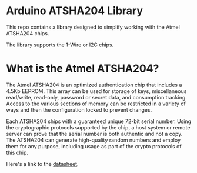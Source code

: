 # Arduino ATSHA204 Library
This repo contains a library designed to simplify working with the Atmel ATSHA204 chips.

The library supports the 1-Wire or I2C chips.

# What is the Atmel ATSHA204?
The Atmel ATSHA204 is an optimized authentication chip that includes a 4.5Kb EEPROM. This array can be used for storage of keys, miscellaneous read/write, read-only, password or secret data, and consumption tracking. Access to the various sections of memory can be restricted in a variety of ways and then the configuration locked to prevent changes.

Each ATSHA204 ships with a guaranteed unique 72-bit serial number. Using the cryptographic protocols supported by the chip, a host system or remote server can prove that the serial number is both authentic and not a copy. The ATSHA204 can generate high-quality random numbers and employ them for any purpose, including usage as part of the crypto protocols of this chip.

Here's a link to the [datasheet](http://www.atmel.com/Images/doc8740.pdf).

